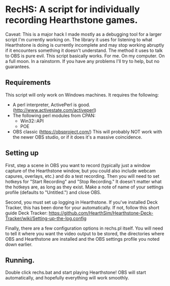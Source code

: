 # RecHS: A script for individually recording Hearthstone games.

Caveat: This is a major hack I made mostly as a debugging tool for a larger script I'm currently working on. The library it
uses for listening to what Hearthstone is doing is currently incomplete and may stop working abruptly if it encounters something
it doesn't understand. The method it uses to talk to OBS is pure evil. This script basically works. For me. On my computer. On a full moon. In a rainstorm. If you have any
problems I'll try to help, but no guarantees.

## Requirements

This script will only work on Windows machines. It requires the following:

* A perl interpreter, ActivePerl is good. (http://www.activestate.com/activeperl)
* The following perl modules from CPAN:
	* Win32::API
	* POE
* OBS classic (https://obsproject.com/) This will probably NOT work with the newer OBS studio, or if it does it's a massive coincidence.  


## Setting up

First, step a scene in OBS you want to record (typically just a window capture of the Hearthstone window, but you
could also include webcam capures, overlays, etc.) and do a test recording. Then you will need to set hotkeys for
"Start Recording" and "Stop Recording." It doesn't matter what the hotkeys are, as long as they exist. Make a note of
name of your settings profile (defaults to "Untitled.") and close OBS.

Second, you must set up logging in Hearthstone. If you've installed Deck Tracker, this has been done for your automatically.
If not, follow this short guide Deck Tracker: https://github.com/HearthSim/Hearthstone-Deck-Tracker/wiki/Setting-up-the-log.config

Finally, there are a few configuration options in rechs.pl itself. You will need to tell it where you want the video
output to be stored, the directories where OBS and Hearthstone are installed and the OBS settings profile you noted down earlier.

## Running.

Double click rechs.bat and start playing Hearthstone! OBS will start automatically, and hopefully everything will work smoothly.
